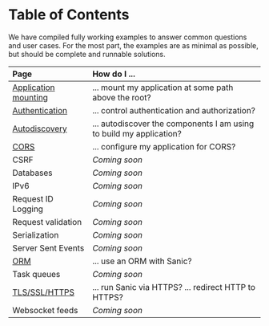 # Table of Contents

We have compiled fully working examples to answer common questions and user cases. For the most part, the examples are as minimal as possible, but should be complete and runnable solutions.

| Page | How do I ... |
|:-----|:------------|
| [Application mounting](./mounting.md) | ... mount my application at some path above the root? |
| [Authentication](./authentication.md) | ... control authentication and authorization? |
| [Autodiscovery](./autodiscovery.md)   | ... autodiscover the components I am using to build my application? |
| [CORS](./cors.md)                     | ... configure my application for CORS? |
| CSRF                                  | *Coming soon* |
| Databases                             | *Coming soon* |
| IPv6                                  | *Coming soon* |
| Request ID Logging                    | *Coming soon* |
| Request validation                    | *Coming soon* |
| Serialization                         | *Coming soon* |
| Server Sent Events                    | *Coming soon* |
| [ORM](./orm)                          | ... use an ORM with Sanic? |
| Task queues                           | *Coming soon* |
| [TLS/SSL/HTTPS](./tls.md)             | ... run Sanic via HTTPS? ... redirect HTTP to HTTPS? |
| Websocket feeds                       | *Coming soon* |
